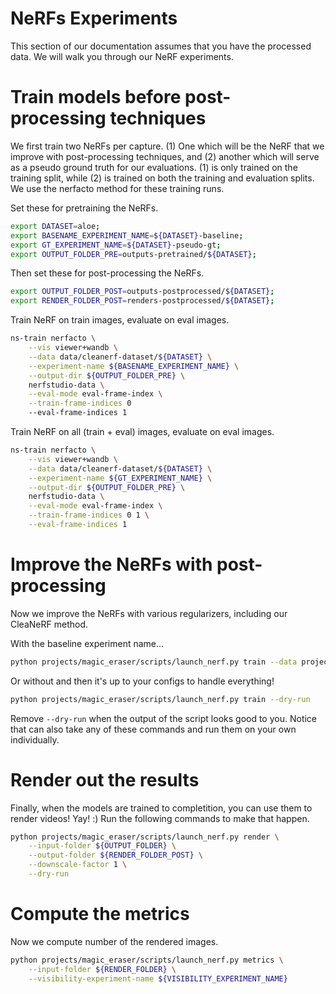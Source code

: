 # NeRFs Experiments

This section of our documentation assumes that you have the processed data. We will walk you through our NeRF experiments.

# Train models before post-processing techniques

We first train two NeRFs per capture. (1) One which will be the NeRF that we improve with post-processing techniques, and (2) another which will serve as a pseudo ground truth for our evaluations. (1) is only trained on the training split, while (2) is trained on both the training and evaluation splits. We use the nerfacto method for these training runs.

Set these for pretraining the NeRFs.
 ```bash
export DATASET=aloe;
export BASENAME_EXPERIMENT_NAME=${DATASET}-baseline;
export GT_EXPERIMENT_NAME=${DATASET}-pseudo-gt;
export OUTPUT_FOLDER_PRE=outputs-pretrained/${DATASET};
```

Then set these for post-processing the NeRFs.
 ```bash
export OUTPUT_FOLDER_POST=outputs-postprocessed/${DATASET};
export RENDER_FOLDER_POST=renders-postprocessed/${DATASET};
```

Train NeRF on train images, evaluate on eval images.

```bash
ns-train nerfacto \
    --vis viewer+wandb \
    --data data/cleanerf-dataset/${DATASET} \
    --experiment-name ${BASENAME_EXPERIMENT_NAME} \
    --output-dir ${OUTPUT_FOLDER_PRE} \
    nerfstudio-data \
    --eval-mode eval-frame-index \
    --train-frame-indices 0
    --eval-frame-indices 1
```

Train NeRF on all (train + eval) images, evaluate on eval images.

```bash
ns-train nerfacto \
    --vis viewer+wandb \
    --data data/cleanerf-dataset/${DATASET} \
    --experiment-name ${GT_EXPERIMENT_NAME} \
    --output-dir ${OUTPUT_FOLDER_PRE} \
    nerfstudio-data \
    --eval-mode eval-frame-index \
    --train-frame-indices 0 1 \
    --eval-frame-indices 1
```

# Improve the NeRFs with post-processing

Now we improve the NeRFs with various regularizers, including our CleaNeRF method.

With the baseline experiment name...

```bash
python projects/magic_eraser/scripts/launch_nerf.py train --data projects/magic_eraser/data/${DATASET} --output-folder ${OUTPUT_FOLDER} --baseline-experiment-name ${BASENAME_EXPERIMENT_NAME} --dry-run
```

Or without and then it's up to your configs to handle everything!

```bash
python projects/magic_eraser/scripts/launch_nerf.py train --dry-run
```

Remove `--dry-run` when the output of the script looks good to you. Notice that can also take any of these commands and run them on your own individually.

# Render out the results

Finally, when the models are trained to completition, you can use them to render videos! Yay! :) Run the following commands to make that happen.

```bash
python projects/magic_eraser/scripts/launch_nerf.py render \
    --input-folder ${OUTPUT_FOLDER} \
    --output-folder ${RENDER_FOLDER_POST} \
    --downscale-factor 1 \
    --dry-run
```

# Compute the metrics

Now we compute number of the rendered images.

```bash
python projects/magic_eraser/scripts/launch_nerf.py metrics \
    --input-folder ${RENDER_FOLDER} \
    --visibility-experiment-name ${VISIBILITY_EXPERIMENT_NAME}
```
